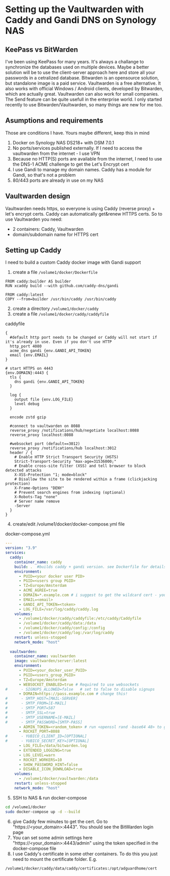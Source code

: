 # Setting up the Vaultwarden with Caddy and Gandi DNS on Synology NAS
## KeePass vs BitWarden
I've been using KeePass for many years. It's always a challange to synchronize the databases used on multiple devices. Maybe a better solution will be to use the client-server approach here and store all your passwords in a cetralized database. Bitwarden is an opensource solution, but standalone image is a paid service. Vaultwarden is a free alternative. It also works with official Windows / Android clients, developed by Bitwarden, which are actually great.
Vaultwarden can also work for small companies. The Send feature can be quite usefull in the enterprise world.
I only started recently to use Bitwarden/Vaultwarden, so many things are new for me too. 

## Asumptions and requirements
Those are conditions I have. Yours maybe different, keep this in mind
1. Docker on Synology NAS DS218+ with DSM 7.0.1
2. No ports/services published externally. If I need to access the vaultwarden from the internet - I use VPN
3. Because no HTTP(S) ports are available from the internet, I need to use the DNS-1 ACME challenge to get the Let's Encrypt cert
4. I use Gandi to manage my domain names. Caddy has a module for Gandi, so that's not a problem
5. 80/443 ports are already in use on my NAS

## Vaultwarden design
Vaultwarden needs https, so everyone is using Caddy (reverse proxy) + let's encrypt certs. Caddy can automatically get&renew HTTPS certs. 
So to use Vaultwarden you need:
* 2 containers: Caddy, Vaultwarden
* domain/subdomain name for HTTPS cert

## Setting up Caddy
I need to build a custom Caddy docker image with Gandi support

1. create a file ```/volume1/docker/Dockerfile```
```
FROM caddy:builder AS builder
RUN xcaddy build --with github.com/caddy-dns/gandi

FROM caddy:latest
COPY --from=builder /usr/bin/caddy /usr/bin/caddy
```

2. create a directory ```/volume1/docker/caddy```
3. create a file ```/volume1/docker/caddy/caddyfile```

caddyfile
```
{
  #default http port needs to be changed or Caddy will not start if it's already in use. Even if you don't use HTTP
  http_port 4080
  acme_dns gandi {env.GANDI_API_TOKEN}
  email {env.EMAIL}
}

# start HTTPS on 4443
{env.DOMAIN}:4443 {
  tls {
    dns gandi {env.GANDI_API_TOKEN}
  }

  log {
    output file {env.LOG_FILE}
    level debug
  }

  encode zstd gzip

  #connect to vaultwarden on 8088
  reverse_proxy /notifications/hub/negotiate localhost:8088
  reverse_proxy localhost:8088

  #websocket port (default==3012)
  reverse_proxy /notifications/hub localhost:3012
  header / {
    # Enable HTTP Strict Transport Security (HSTS)
    Strict-Transport-Security "max-age=31536000;"
    # Enable cross-site filter (XSS) and tell browser to block detected attacks
    X-XSS-Protection "1; mode=block"
    # Disallow the site to be rendered within a frame (clickjacking protection)
    X-Frame-Options "DENY"
    # Prevent search engines from indexing (optional)
    X-Robots-Tag "none"
    # Server name remove
    -Server
  }
}
```

4. create/edit /volume1/docker/docker-compose.yml file

docker-compose.yml
```yaml
---
version: "3.9"
services:
  caddy:
    container_name: caddy
    build: .  #builds caddy + gandi version. see Dockerfile for details
    environment:
      - PUID=<your docker user PID>
      - PGID=<users group PGID>
      - TZ=Europe/Amsterdam
      - ACME_AGREE=true
      - DOMAIN=*.example.com # i suggest to get the wildcard cert - you can reuse them in other containers
      - EMAIL=<email>
      - GANDI_API_TOKEN=<token>
      - LOG_FILE=/var/log/caddy/caddy.log
    volumes:
      - /volume1/docker/caddy/caddyfile:/etc/caddy/Caddyfile
      - /volume1/docker/caddy/data:/data
      - /volume1/docker/caddy/config:/config
      - /volume1/docker/caddy/log:/var/log/caddy
    restart: unless-stopped
    network_mode: "host"
  
  vaultwarden:
    container_name: vaultwarden
    image: vaultwarden/server:latest
    environment:
      - PUID=<your_docker_user_PUID>
      - PGID=<users_group_PGID>
      - TZ=Europe/Amsterdam
      - WEBSOCKET_ENABLED=true # Required to use websockets
#      - SIGNUPS_ALLOWED=false   # set to false to disable signups
      - DOMAIN=https://pass.example.com # change this!
#      - SMTP_HOST=[MAIL-SERVER]
#      - SMTP_FROM=[E-MAIL]
#      - SMTP_PORT=587
#      - SMTP_SSL=true
#      - SMTP_USERNAME=[E-MAIL]
#      - SMTP_PASSWORD=[SMTP-PASS]
      - ADMIN_TOKEN=<random_token> # run <openssl rand -base64 48> to get random token
      - ROCKET_PORT=8088
#      - YUBICO_CLIENT_ID=[OPTIONAL]
#      - YUBICO_SECRET_KEY=[OPTIONAL]
      - LOG_FILE=/data/bitwarden.log
      - EXTENDED_LOGGING=true
      - LOG_LEVEL=warn
      - ROCKET_WORKERS=10
      - SHOW_PASSWORD_HINT=false
      - DISABLE_ICON_DOWNLOAD=true
    volumes:
      - /volume1/docker/vaultwarden:/data
    restart: unless-stopped
    network_mode: "host"
```

5. SSH to NAS & run docker-compose

```bash
cd /volume1/docker
sudo docker-compose up -d --build
```

6. give Caddy few minutes to get the cert. Go to "https://<your_domain>:4443". You should see the BitWarden login page
7. You can set some admin settings here "https://<your_domain>:4443/admin" using the token specified in the docker-compose file
8. I use Caddy's certificate in some other containers. To do this you just need to mount the certificate folder. 
E.g.
```
/volume1/docker/caddy/data/caddy/certificates:/opt/adguardhome/cert
```
